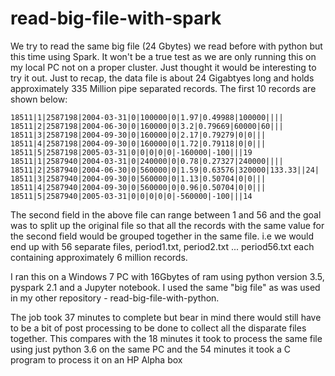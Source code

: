 # read-big-file-with-spark
We try to read the same big file (24 Gbytes) we read before with python but 
this time using Spark. It won't be a true test as we are only running this 
on my local PC not on a proper cluster. Just thought it would be interesting
to try it out. Just to recap, the data file is about 24 Gigabtyes long and 
holds approximately 335 Million pipe separated records. The first 10 records are shown below:

```
18511|1|2587198|2004-03-31|0|100000|0|1.97|0.49988|100000||||
18511|2|2587198|2004-06-30|0|160000|0|3.2|0.79669|60000|60|||
18511|3|2587198|2004-09-30|0|160000|0|2.17|0.79279|0|0|||
18511|4|2587198|2004-09-30|0|160000|0|1.72|0.79118|0|0|||
18511|5|2587198|2005-03-31|0|0|0|0|0|-160000|-100|||19
18511|1|2587940|2004-03-31|0|240000|0|0.78|0.27327|240000||||
18511|2|2587940|2004-06-30|0|560000|0|1.59|0.63576|320000|133.33||24|
18511|3|2587940|2004-09-30|0|560000|0|1.13|0.50704|0|0|||
18511|4|2587940|2004-09-30|0|560000|0|0.96|0.50704|0|0|||
18511|5|2587940|2005-03-31|0|0|0|0|0|-560000|-100|||14

```

The second field in the above file can range between 1 and 56 and the goal was to split
up the original file so that all the records with the same value for the second field would be 
grouped together in the same file. i.e we would end up with 56 separate files, period1.txt, 
period2.txt ... period56.txt each containing approximately 6 million records.

I ran this on a Windows 7 PC with 16Gbytes of ram using python version 3.5,
pyspark 2.1 and a Jupyter notebook. I used the same "big file" as was used in my 
other repository - read-big-file-with-python.

The job took 37 minutes to complete but bear in mind there would still have to be a 
bit of post processing to be done to collect all the disparate files together. This 
compares with the 18 minutes it took to process the same file using just python 3.6 
on the same PC and the 54 minutes it took a C program to process it on an HP Alpha box
